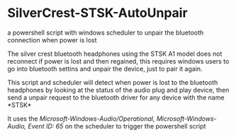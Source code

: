 # SilverCrest-STSK-AutoUnpair
a powershell script with windows scheduler to unpair the bluetooth connection when power is lost


The silver crest bluetooth headphones using the STSK A1 model does not reconnect if power is lost and then regained, this requires windows users to go into bluetooth settins and unpair the device, just to pair it again.

This script and scheduler will detect when power is lost to the bluetooth headphones by looking at the status of the audio plug and play device, then send a unpair request to the bluetooth driver for any device with the name \*STSK*

It uses the *Microsoft-Windows-Audio/Operational, Microsoft-Windows-Audio, Event ID: 65* on the scheduler to trigger the powershell script
